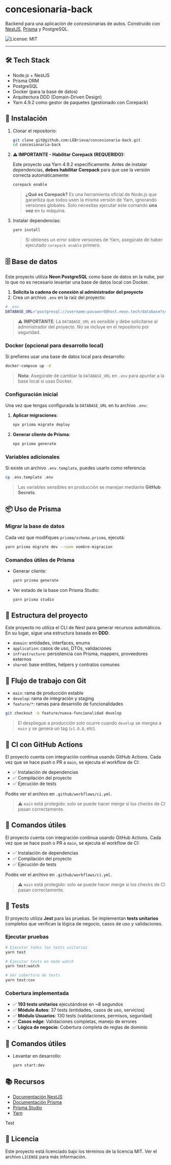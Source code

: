 # concesionaria-back

Backend para una aplicación de concesionarias de autos.
Construido con [NestJS](https://nestjs.com/), [Prisma](https://www.prisma.io/) y PostgreSQL.

![License: MIT](https://img.shields.io/badge/License-MIT-yellow.svg)

---

## 🛠 Tech Stack

- Node.js + NestJS
- Prisma ORM
- PostgreSQL
- Docker (para la base de datos)
- Arquitectura DDD (Domain-Driven Design)
- Yarn 4.9.2 como gestor de paquetes (gestionado con Corepack)

## 🚀 Instalación

1. Clonar el repositorio:

   ```bash
   git clone git@github.com:LEBrieva/concesionaria-back.git
   cd concesionaria-back
   ```

2. **⚠️ IMPORTANTE - Habilitar Corepack (REQUERIDO):**

   Este proyecto usa Yarn 4.9.2 específicamente. Antes de instalar dependencias, **debes habilitar Corepack** para que use la versión correcta automáticamente:

   ```bash
   corepack enable
   ```

   > **¿Qué es Corepack?** Es una herramienta oficial de Node.js que garantiza que todos usen la misma versión de Yarn, ignorando versiones globales. Solo necesitas ejecutar este comando **una vez** en tu máquina.

3. Instalar dependencias:

   ```bash
   yarn install
   ```

   > Si obtienes un error sobre versiones de Yarn, asegúrate de haber ejecutado `corepack enable` primero.

## 🗄️ Base de datos

Este proyecto utiliza **Neon PostgreSQL** como base de datos en la nube, por lo que no es necesario levantar una base de datos local con Docker.

1. **Solicita la cadena de conexión al administrador del proyecto**
2. Crea un archivo `.env` en la raíz del proyecto:

```bash
# .env
DATABASE_URL="postgresql://username:password@host.neon.tech/database?sslmode=require"
```

> ⚠️ **IMPORTANTE**: La `DATABASE_URL` es sensible y debe solicitarse al administrador del proyecto. No se incluye en el repositorio por seguridad.

### Docker (opcional para desarrollo local)

Si prefieres usar una base de datos local para desarrollo:

```bash
docker-compose up -d
```

> **Nota**: Asegúrate de cambiar la `DATABASE_URL` en `.env` para apuntar a la base local si usas Docker.

### Configuración inicial

Una vez que tengas configurada la `DATABASE_URL` en tu archivo `.env`:

1. **Aplicar migraciones**:
   ```bash
   npx prisma migrate deploy
   ```

2. **Generar cliente de Prisma**:
   ```bash
   npx prisma generate
   ```

### Variables adicionales

Si existe un archivo `.env.template`, puedes usarlo como referencia:

```bash
cp .env.template .env
```

> Las variables sensibles en producción se manejan mediante **GitHub Secrets**.

## 📦 Uso de Prisma

### Migrar la base de datos

Cada vez que modifiques `prisma/schema.prisma`, ejecutá:

```bash
yarn prisma migrate dev --name nombre-migracion
```

### Comandos útiles de Prisma

- Generar cliente:

  ```bash
  yarn prisma generate
  ```

- Ver estado de la base con Prisma Studio:

  ```bash
  yarn prisma studio
  ```

## 🧱 Estructura del proyecto

Este proyecto no utiliza el CLI de Nest para generar recursos automáticos. En su lugar, sigue una estructura basada en **DDD**:

- `domain`: entidades, interfaces, enums
- `application`: casos de uso, DTOs, validaciones
- `infrastructure`: persistencia con Prisma, mappers, proveedores externos
- `shared`: base entities, helpers y contratos comunes

## 🔁 Flujo de trabajo con Git

- `main`: rama de producción estable
- `develop`: rama de integración y staging
- `feature/*`: ramas para desarrollo de funcionalidades

```bash
git checkout -b feature/nueva-funcionalidad develop
```

> El despliegue a producción solo ocurre cuando `develop` se mergea a `main` y se genera un tag (`v1.0.0`, etc).

## 🧪 CI con GitHub Actions


El proyecto cuenta con integración continua usando GitHub Actions.
Cada vez que se hace push o PR a `main`, se ejecuta el workflow de CI:

- ✅ Instalación de dependencias
- ✅ Compilación del proyecto
- ✅ Ejecución de tests

Podés ver el archivo en `.github/workflows/ci.yml`.

> ⚠️ `main` está protegido: solo se puede hacer merge si los checks de CI pasan correctamente.

## 🧪 Comandos útiles

El proyecto cuenta con integración continua usando GitHub Actions.
Cada vez que se hace push o PR a `main`, se ejecuta el workflow de CI:

- ✅ Instalación de dependencias
- ✅ Compilación del proyecto
- ✅ Ejecución de tests

Podés ver el archivo en `.github/workflows/ci.yml`.

> ⚠️ `main` está protegido: solo se puede hacer merge si los checks de CI pasan correctamente.

## 🧪 Tests

El proyecto utiliza **Jest** para las pruebas. Se implementan **tests unitarios** completos que verifican la lógica de negocio, casos de uso y validaciones.

### Ejecutar pruebas

```bash
# Ejecutar todos los tests unitarios
yarn test

# Ejecutar tests en modo watch
yarn test:watch

# Ver cobertura de tests
yarn test:cov
```

### Cobertura implementada

- ✅ **193 tests unitarios** ejecutándose en ~8 segundos
- ✅ **Módulo Autos**: 37 tests (entidades, casos de uso, servicios)
- ✅ **Módulo Usuarios**: 130 tests (validaciones, permisos, seguridad)
- ✅ **Casos edge**: Validaciones completas, manejo de errores
- ✅ **Lógica de negocio**: Cobertura completa de reglas de dominio

## 🧪 Comandos útiles

- Levantar en desarrollo:

  ```bash
  yarn start:dev
  ```

## 📚 Recursos

- [Documentación NestJS](https://docs.nestjs.com)
- [Documentación Prisma](https://www.prisma.io/docs)
- [Prisma Studio](https://www.prisma.io/studio)
- [Yarn](https://classic.yarnpkg.com/en/docs/)

Test

## 📝 Licencia

Este proyecto está licenciado bajo los términos de la licencia MIT. Ver el archivo `LICENSE` para más información.
